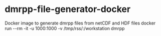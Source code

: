 # dmrpp-file-generator-docker
Docker image to generate dmrpp files from netCDF and HDF files
docker run --rm -it -u 1000:1000 -v /tmp/rss/:/workstation dmrpp
